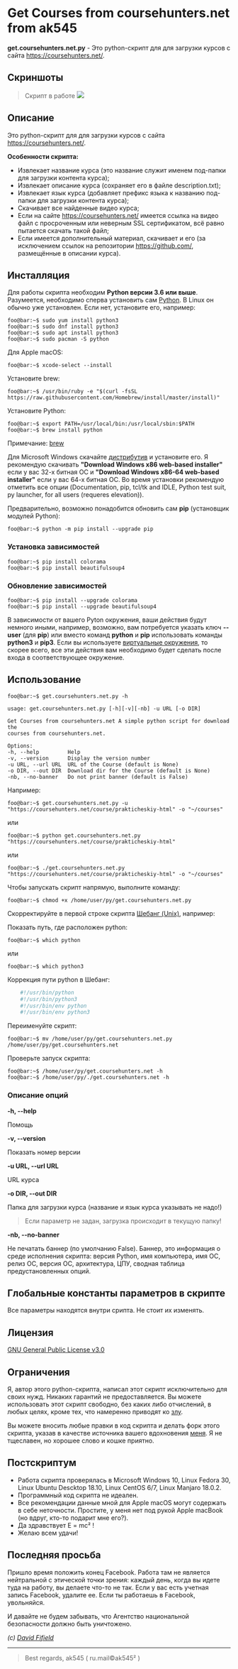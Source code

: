 # Get Courses from coursehunters.net from ak545
**get.coursehunters.net.py** - Это python-скрипт для для загрузки курсов с сайта https://coursehunters.net/.

## Скриншоты
> Скрипт в работе
![](https://github.com/ak545/monitoring-importan-emails/raw/master/images/script.png)

## Описание
Это python-скрипт для для загрузки курсов с сайта https://coursehunters.net/.


**Особенности скрипта:**

- Извлекает название курса (это название служит именем под-папки для загрузки контента курса); 
- Извлекает описание курса (сохраняет его в файле description.txt); 
- Извлекает язык курса (добавляет префикс языка к названию под-папки для загрузки контента курса);
- Скачивает все найденные видео курса; 
- Если на сайте https://coursehunters.net/ имеется ссылка на видео файл с просроченным или неверным SSL сертификатом, всё равно пытается скачать такой файл;
- Если имеется дополнительный материал, скачивает и его (за исключением ссылок на репозитории https://github.com/, размещённые в описании курса).

## Инсталляция
Для работы скрипта необходим **Python версии 3.6 или выше**.
Разумеется, необходимо сперва установить сам [Python](https://www.python.org/). В Linux он обычно уже установлен. Если нет, установите его, например:

```console
foo@bar:~$ sudo yum install python3
foo@bar:~$ sudo dnf install python3
foo@bar:~$ sudo apt install python3
foo@bar:~$ sudo pacman -S python
```

Для Apple macOS:

```console 
foo@bar:~$ xcode-select --install
```

Установите brew:

```console
foo@bar:~$ /usr/bin/ruby -e "$(curl -fsSL https://raw.githubusercontent.com/Homebrew/install/master/install)"
```

Установите Python:

```console
foo@bar:~$ export PATH=/usr/local/bin:/usr/local/sbin:$PATH
foo@bar:~$ brew install python
```

Примечание: [brew](https://brew.sh/index_ru)

Для Microsoft Windows скачайте [дистрибутив](https://www.python.org/downloads/windows/) и установите его. Я рекомендую скачивать **"Download Windows x86 web-based installer"** если у вас 32-х битная ОС и **"Download Windows x86-64 web-based installer"** если у вас 64-х битная ОС. Во время установки рекомендую отметить все опции (Documentation, pip, tcl/tk and IDLE, Python test suit, py launcher, for all users (requeres elevation)).

Предварительно, возможно понадобится обновить сам **pip** (установщик модулей Python):

```console
foo@bar:~$ python -m pip install --upgrade pip
```

### Установка зависимостей

```console
foo@bar:~$ pip install colorama
foo@bar:~$ pip install beautifulsoup4
```

### Обновление зависимостей

```console
foo@bar:~$ pip install --upgrade colorama
foo@bar:~$ pip install --upgrade beautifulsoup4
```

В зависимости от вашего Pyton окружения, ваши действия будут немного иными, например, возможно, вам потребуется указать ключ **--user** (для **pip**) или вместо команд **python** и **pip** использовать команды **python3** и **pip3**. Если вы используете [виртуальные окружения](https://docs.python.org/3/library/venv.html), то скорее всего, все эти действия вам необходимо будет сделать после входа в соответствующее окружение.

## Использование
   
```console
foo@bar:~$ get.coursehunters.net.py -h

usage: get.coursehunters.net.py [-h][-v][-nb] -u URL [-o DIR]

Get Courses from coursehunters.net A simple python script for download the
courses from coursehunters.net.

Options:
-h, --help         Help
-v, --version      Display the version number
-u URL, --url URL  URL of the Course (default is None)
-o DIR, --out DIR  Download dir for the Course (default is None)
-nb, --no-banner   Do not print banner (default is False)
```

Например:

```console
foo@bar:~$ get.coursehunters.net.py -u "https://coursehunters.net/course/prakticheskiy-html" -o "~/courses"
```

или

```console
foo@bar:~$ python get.coursehunters.net.py "https://coursehunters.net/course/prakticheskiy-html"
```

или

```console
foo@bar:~$ ./get.coursehunters.net.py "https://coursehunters.net/course/prakticheskiy-html" -o "~/courses"
```

Чтобы запускать скрипт напрямую, выполните команду:

```console
foo@bar:~$ chmod +x /home/user/py/get.coursehunters.net.py
```

Скорректируйте в первой строке скрипта [Шебанг (Unix)](https://ru.wikipedia.org/wiki/%D0%A8%D0%B5%D0%B1%D0%B0%D0%BD%D0%B3_(Unix)), например:

Показать путь, где расположен python:
```console    
foo@bar:~$ which python
```

или
```console
foo@bar:~$ which python3
```

Коррекция пути python в Шебанг:

```python
    #!/usr/bin/python
    #!/usr/bin/python3
    #!/usr/bin/env python
    #!/usr/bin/env python3
```

Переименуйте скрипт:
```console
foo@bar:~$ mv /home/user/py/get.coursehunters.net.py /home/user/py/get.coursehunters.net
```

Проверьте запуск скрипта:
```console
foo@bar:~$ /home/user/py/get.coursehunters.net -h
foo@bar:~$ /home/user/py/./get.coursehunters.net -h
```

### Описание опций
**-h, --help**

Помощь

**-v, --version**
    
Показать номер версии

**-u URL, --url URL**

URL курса

**-o DIR, --out DIR**

Папка для загрузки курса (название и язык курса указывать не надо!)
> Если параметр не задан, загрузка происходит в текущую папку!

**-nb, --no-banner**

Не печатать баннер (по умолчанию False).
Баннер, это информация о среде исполнения скрипта: версия Python, имя компьютера, имя ОС, релиз ОС, версия ОС, архитектура, ЦПУ, сводная таблица предустановленных опций.


## Глобальные константы параметров в скрипте
Все параметры находятся внутри срипта. Не стоит их изменять.

## Лицензия
[GNU General Public License v3.0](https://choosealicense.com/licenses/gpl-3.0/)

## Ограничения
Я, автор этого python-скрипта, написал этот скрипт исключительно для своих нужд. Никаких гарантий не предоставляется. Вы можете использовать этот скрипт свободно, без каких либо отчислений, в любых целях, кроме тех, что намеренно приводят ко [злу](https://ru.wikipedia.org/wiki/Зло).

Вы можете вносить любые правки в код скрипта и делать форк этого скрипта, указав в качестве источника вашего вдохновения [меня](https://github.com/ak545).
Я не тщеславен, но хорошее слово и кошке приятно.

## Постскриптум
- Работа скрипта проверялась в Microsoft Windows 10, Linux Fedora 30, Linux Ubuntu Descktop 18.10, Linux CentOS 6/7, Linux Manjaro 18.0.2.
- Программный код скрипта не идеален. 
- Все рекомендации данные мной для Apple macOS могут содержать в себе неточности. Простите, у меня нет под рукой Apple macBook (но вдруг, кто-то подарит мне его?).
- Да здравствует E = mc&sup2; !
- Желаю всем удачи!

## Последняя просьба
Пришло время положить конец Facebook. Работа там не является нейтральной с этической точки зрения: каждый день, когда вы идете туда на работу, вы делаете что-то не так. Если у вас есть учетная запись Facebook, удалите ее. Если ты работаешь в Facebook, увольняйся.

И давайте не будем забывать, что Агентство национальной безопасности должно быть уничтожено.

*(c) [David Fifield](mailto:david@bamsoftware.com)*


---


> Best regards, ak545 ( ru.mail&copy;ak545&sup2; )